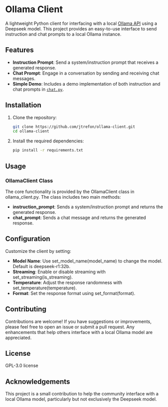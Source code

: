 # Ollama Client

A lightweight Python client for interfacing with a local [Ollama API](http://localhost:11434/api/) using a Deepseek model. This project provides an easy-to-use interface to send instruction and chat prompts to a local Ollama instance.

## Features

- **Instruction Prompt**: Send a system/instruction prompt that receives a generated response.
- **Chat Prompt**: Engage in a conversation by sending and receiving chat messages.
- **Simple Demo**: Includes a demo implementation of both instruction and chat prompts in [`chat.py`](chat.py).

## Installation

1. Clone the repository:
   ```sh
   git clone https://github.com/jtrefon/ollama-client.git
   cd ollama-client
   ```

2. Install the required dependencies:
    ```sh
    pip install -r requirements.txt
    ```
## Usage

### OllamaClient Class
The core functionality is provided by the OllamaClient class in ollama_client.py. The class includes two main methods:

- **instruction_prompt**: Sends a system/instruction prompt and returns the generated response.
- **chat_prompt**: Sends a chat message and returns the generated response.

## Configuration
Customize the client by setting:

- **Model Name**: Use set_model_name(model_name) to change the model. Default is deepseek-r1:32b.
- **Streaming**: Enable or disable streaming with set_streaming(is_streaming).
- **Temperature**: Adjust the response randomness with set_temperature(temperature).
- **Format**: Set the response format using set_format(format).


## Contributing
Contributions are welcome! If you have suggestions or improvements, please feel free to open an issue or submit a pull request. Any enhancements that help others interface with a local Ollama model are appreciated.

## License
GPL-3.0 license

## Acknowledgements
This project is a small contribution to help the community interface with a local Ollama model, particularly but not exclusively the Deepseek model.